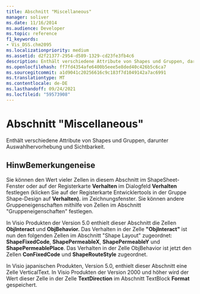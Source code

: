 ```yaml
---
title: Abschnitt "Miscellaneous"
manager: soliver
ms.date: 11/16/2014
ms.audience: Developer
ms.topic: reference
f1_keywords:
- Vis_DSS.chm2095
ms.localizationpriority: medium
ms.assetid: d2f21377-2954-d589-1329-cd23fe3fb4c6
description: Enthält verschiedene Attribute von Shapes und Gruppen, darunter Auswahlhervorhebung und Sichtbarkeit.
ms.openlocfilehash: ff7fd4354afe6400b5eee5e8ded40c426b5c6ca7
ms.sourcegitcommit: a1d9041c20256616c9c183f7d1049142a7ac6991
ms.translationtype: MT
ms.contentlocale: de-DE
ms.lasthandoff: 09/24/2021
ms.locfileid: "59573908"
---
```

# <a name="miscellaneous-section"></a>Abschnitt "Miscellaneous"

Enthält verschiedene Attribute von Shapes und Gruppen, darunter Auswahlhervorhebung und Sichtbarkeit.
  
## <a name="remarks"></a>HinwBemerkungeneise

Sie können den Wert vieler Zellen in diesem Abschnitt im ShapeSheet-Fenster oder auf der Registerkarte **Verhalten** im Dialogfeld **Verhalten** festlegen (klicken Sie auf der Registerkarte Entwicklertools in der Gruppe Shape-Design auf  [](run-in-developer-mode-display-the-developer-tab.md) **Verhalten).** im Zeichnungsfenster. Sie können andere Gruppeneigenschaften mithilfe von Zellen im Abschnitt "Gruppeneigenschaften" festlegen. 
  
In Visio Produkten der Version 5.0 enthielt dieser Abschnitt die Zellen **ObjInteract** und **ObjBehavior.** Das Verhalten in der Zelle **"ObjInteract"** ist nun den folgenden Zellen im Abschnitt "Shape Layout" zugeordnet: **ShapeFixedCode**, **ShapePermeableX**, **ShapePermeableY** und **ShapePermeablePlace**. Das Verhalten in der Zelle ObjBehavior ist jetzt den Zellen **ConFixedCode** und **ShapeRouteStyle** zugeordnet. 
  
In Visio japanischen Produkten, Version 5.0, enthielt dieser Abschnitt eine Zelle VerticalText.  In Visio Produkten der Version 2000 und höher wird der Wert dieser Zelle in der Zelle **TextDirection** im Abschnitt TextBlock **Format** gespeichert. 
  

